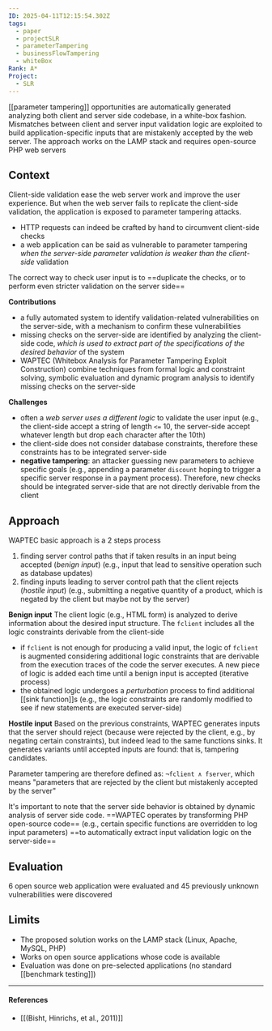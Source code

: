 ```yaml
---
ID: 2025-04-11T12:15:54.302Z
tags:
  - paper
  - projectSLR
  - parameterTampering
  - businessFlowTampering
  - whiteBox
Rank: A*
Project:
  - SLR
---
```

[[parameter tampering]] opportunities are automatically generated analyzing both client and server side codebase, in a white-box fashion. Mismatches between client and server input validation logic are exploited to build application-specific inputs that are mistakenly accepted by the web server. The approach works on the LAMP stack and requires open-source PHP web servers

## Context

Client-side validation ease the web server work and improve the user experience. But when the web server fails to replicate the client-side validation, the application is exposed to parameter tampering attacks.
- HTTP requests can indeed be crafted by hand to circumvent client-side checks
- a web application can be said as vulnerable to parameter tampering *when the server-side parameter validation is weaker than the client-side* validation

The correct way to check user input is to ==duplicate the checks, or to perform even stricter validation on the server side==

**Contributions**
- a fully automated system to identify validation-related vulnerabilities on the server-side, with a mechanism to confirm these vulnerabilities
- missing checks on the server-side are identified by analyzing the client-side code, *which is used to extract part of the specifications of the desired behavior* of the system
- WAPTEC (Whitebox Analysis for Parameter Tampering Exploit Construction) combine techniques from formal logic and constraint solving, symbolic evaluation and dynamic program analysis to identify missing checks on the server-side

**Challenges**
- often a *web server uses a different logic* to validate the user input (e.g., the client-side accept a string of length `<=` 10, the server-side accept whatever length but drop each character after the 10th)
- the client-side does not consider database constraints, therefore these constraints has to be integrated server-side
- **negative tampering**: an attacker guessing new parameters to achieve specific goals (e.g., appending a parameter `discount` hoping to trigger a specific server response in a payment process). Therefore, new checks should be integrated server-side that are not directly derivable from the client 

## Approach

WAPTEC basic approach is a 2 steps process
1. finding server control paths that if taken results in an input being accepted (*benign input*) (e.g., input that lead to sensitive operation such as database updates)
2. finding inputs leading to server control path that the client rejects (*hostile input*) (e.g., submitting a negative quantity of a product, which is negated by the client but maybe not by the server)

**Benign input**
The client logic (e.g., HTML form) is analyzed to derive information about the desired input structure. The `fclient` includes all the logic constraints derivable from the client-side
- if `fclient` is not enough for producing a valid input, the logic of `fclient` is augmented considering additional logic constraints that are derivable from the execution traces of the code the server executes. A new piece of logic is added each time until a benign input is accepted (iterative process)
- the obtained logic undergoes a *perturbation* process to find additional [[sink function]]s (e.g., the logic constraints are randomly modified to see if new statements are executed server-side)

**Hostile input**
Based on the previous constraints, WAPTEC generates inputs that the server should reject (because were rejected by the client, e.g., by negating certain constraints), but indeed lead to the same functions sinks. It generates variants until accepted inputs are found: that is, tampering candidates.

Parameter tampering are therefore defined as: `¬fclient ∧ fserver`, which means "parameters that are rejected by the client but mistakenly accepted by the server"

It's important to note that the server side behavior is obtained by dynamic analysis of server side code. ==WAPTEC operates by transforming PHP open-source code== (e.g., certain specific functions are overridden to log input parameters) ==to automatically extract input validation logic on the server-side==

## Evaluation

6 open source web application were evaluated and 45 previously unknown vulnerabilities were discovered

## Limits

- The proposed solution works on the LAMP stack (Linux, Apache, MySQL, PHP)
- Works on open source applications whose code is available
- Evaluation was done on pre-selected applications (no standard [[benchmark testing]])

---
#### References
- [[(Bisht, Hinrichs, et al., 2011)]]
